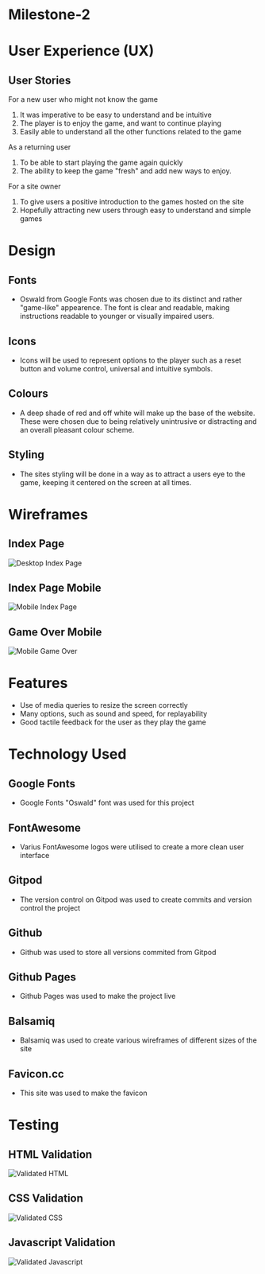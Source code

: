 # Milestone-2

# User Experience (UX)
 
## User Stories
 
For a new user who might not know the game

1. It was imperative to be easy to understand and be intuitive
2. The player is to enjoy the game, and want to continue playing
3. Easily able to understand all the other functions related to the game
 
As a returning user
 
1. To be able to start playing the game again quickly
2. The ability to keep the game "fresh" and add new ways to enjoy.

For a site owner

1. To give users a positive introduction to the games hosted on the site
2. Hopefully attracting new users through easy to understand and simple games
 
# Design
 
## Fonts
* Oswald from Google Fonts was chosen due to its distinct and rather "game-like" appearence.
The font is clear and readable, making instructions readable to younger or visually impaired users.
## Icons
* Icons will be used to represent options to the player such as a reset button and volume control, 
universal and intuitive symbols.
## Colours
* A deep shade of red and off white will make up the base of the website. These were chosen due to being 
relatively unintrusive or distracting and an overall pleasant colour scheme.
## Styling
* The sites styling will be done in a way as to attract a users eye to the game, keeping it centered on the screen
at all times.

# Wireframes
 
## Index Page

![Desktop Index Page](/documentation/wireframes/desktopwireframe.png "Desktop Index Page")

## Index Page Mobile

![Mobile Index Page](/documentation/wireframes/mobilewireframe.png "Mobile Index Page")

## Game Over Mobile

![Mobile Game Over](/documentation/wireframes/gameovermobilewireframe.png "Mobile Game Over")

# Features

* Use of media queries to resize the screen correctly
* Many options, such as sound and speed, for replayability
* Good tactile feedback for the user as they play the game

# Technology Used

## Google Fonts
* Google Fonts "Oswald" font was used for this project

## FontAwesome
* Varius FontAwesome logos were utilised to create a more clean user interface

## Gitpod
* The version control on Gitpod was used to create commits and version control the project

## Github
* Github was used to store all versions commited from Gitpod

## Github Pages
* Github Pages was used to make the project live

## Balsamiq
* Balsamiq was used to create various wireframes of different sizes of the site

## Favicon.cc
* This site was used to make the favicon

# Testing

## HTML Validation

![Validated HTML](/documentation/validation/HTMLValidated.PNG "Validated HTML")

## CSS Validation

![Validated CSS](/documentation/validation/CSSValidated.PNG "Validated CSS")

## Javascript Validation

![Validated Javascript](/documentation/validation/JSValidated.PNG "Validated Javascript")